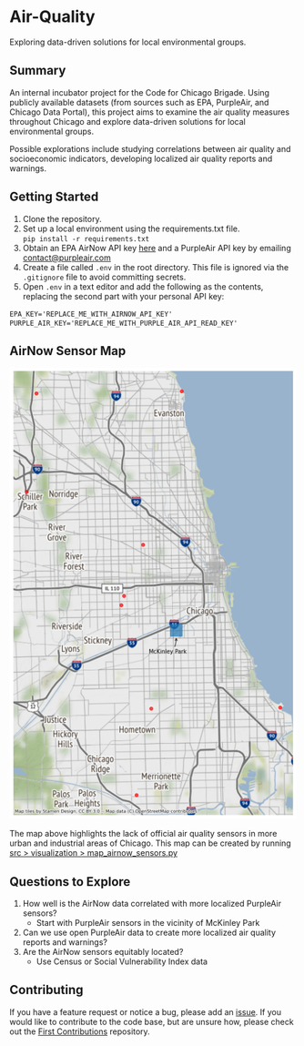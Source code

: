 # Air-Quality
Exploring data-driven solutions for local environmental groups. 

## Summary
An internal incubator project for the Code for Chicago Brigade.
Using publicly available datasets (from sources such as EPA, PurpleAir, and Chicago Data Portal), this project aims to examine the air quality measures throughout Chicago and explore data-driven solutions for local environmental groups.

Possible explorations include studying correlations between air quality and socioeconomic indicators, developing localized air quality reports and warnings.


## Getting Started
1. Clone the repository.
1. Set up a local environment using the requirements.txt file.<br />
    `pip install -r requirements.txt`
1. Obtain an EPA AirNow API key [here](https://docs.airnowapi.org/account/request/) and a PurpleAir API key by emailing contact@purpleair.com
1. Create a file called `.env` in the root directory. This file is ignored via the `.gitignore` file to avoid committing secrets.
1. Open `.env` in a text editor and add the following as the contents, replacing the second part with your personal API key:
```
EPA_KEY='REPLACE_ME_WITH_AIRNOW_API_KEY'
PURPLE_AIR_KEY='REPLACE_ME_WITH_PURPLE_AIR_API_READ_KEY'
```

## AirNow Sensor Map
![AirNow Sensor Map](figures/chicago_airnow_radar_map.png)

The map above highlights the lack of official air quality sensors in more urban and industrial areas of Chicago. This map can be created by running [src > visualization > map_airnow_sensors.py]('src/visualization/map_airnow_sensors.py')


## Questions to Explore
1. How well is the AirNow data correlated with more localized PurpleAir sensors?
    - Start with PurpleAir sensors in the vicinity of McKinley Park
1. Can we use open PurpleAir data to create more localized air quality reports and warnings?
1. Are the AirNow sensors equitably located?
    - Use Census or Social Vulnerability Index data

## Contributing
If you have a feature request or notice a bug, please add an [issue](https://github.com/Code-For-Chicago/Air-Quality/issues). If you would like to contribute to the code base, but are unsure how, please check out the [First Contributions](https://github.com/firstcontributions/first-contributions) repository.
